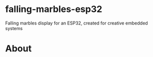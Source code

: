 # falling-marbles-esp32
Falling marbles display for an ESP32, created for creative embedded systems

# About
